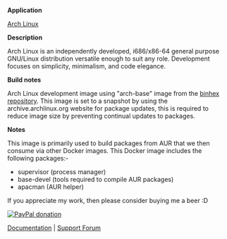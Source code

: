 **Application**

[Arch Linux](https://www.archlinux.org/)

**Description**

Arch Linux is an independently developed, i686/x86-64 general purpose GNU/Linux distribution versatile enough to suit any role. Development focuses on simplicity, minimalism, and code elegance.

**Build notes**

Arch Linux development image using "arch-base" image from the [binhex repository](https://hub.docker.com/r/binhex/arch-base/). This image is set to a snapshot by using the archive.archlinux.org website for package updates, this is required to reduce image size by preventing continual updates to packages.

**Notes**

This image is primarily used to build packages from AUR that we then consume via other Docker images. This Docker image includes the following packages:-

- supervisor (process manager)
- base-devel (tools required to compile AUR packages)
- apacman (AUR helper)

If you appreciate my work, then please consider buying me a beer  :D

[![PayPal donation](https://www.paypal.com/en_US/i/btn/btn_donate_SM.gif)](https://www.paypal.com/cgi-bin/webscr?cmd=_s-xclick&hosted_button_id=MM5E27UX6AUU4)

[Documentation](https://github.com/binhex/documentation) | [Support Forum](http://lime-technology.com/forum/index.php?topic=45811.0)